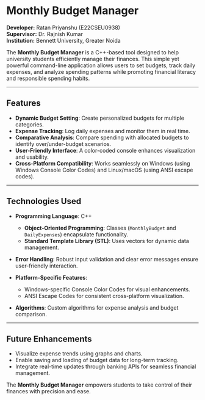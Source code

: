# Monthly Budget Manager

**Developer:** Ratan Priyanshu (E22CSEU0938)  
**Supervisor:** Dr. Rajnish Kumar  
**Institution:** Bennett University, Greater Noida  

The **Monthly Budget Manager** is a C++-based tool designed to help university students efficiently manage their finances. This simple yet powerful command-line application allows users to set budgets, track daily expenses, and analyze spending patterns while promoting financial literacy and responsible spending habits.

---

## Features

- **Dynamic Budget Setting**: Create personalized budgets for multiple categories.  
- **Expense Tracking**: Log daily expenses and monitor them in real time.  
- **Comparative Analysis**: Compare spending with allocated budgets to identify over/under-budget scenarios.  
- **User-Friendly Interface**: A color-coded console enhances visualization and usability.  
- **Cross-Platform Compatibility**: Works seamlessly on Windows (using Windows Console Color Codes) and Linux/macOS (using ANSI escape codes).

---

## Technologies Used

- **Programming Language**: C++  
  - **Object-Oriented Programming**: Classes (`MonthlyBudget` and `DailyExpenses`) encapsulate functionality.  
  - **Standard Template Library (STL)**: Uses vectors for dynamic data management.  

- **Error Handling**: Robust input validation and clear error messages ensure user-friendly interaction.

- **Platform-Specific Features**:  
  - Windows-specific Console Color Codes for visual enhancements.  
  - ANSI Escape Codes for consistent cross-platform visualization.  

- **Algorithms**: Custom algorithms for expense analysis and budget comparison.  

---

## Future Enhancements

- Visualize expense trends using graphs and charts.  
- Enable saving and loading of budget data for long-term tracking.  
- Integrate real-time updates through banking APIs for seamless financial management.  

The **Monthly Budget Manager** empowers students to take control of their finances with precision and ease.
